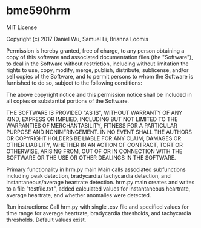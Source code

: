 # bme590hrm
MIT License

Copyright (c) 2017 Daniel Wu, Samuel Li, Brianna Loomis

Permission is hereby granted, free of charge, to any person obtaining a copy
of this software and associated documentation files (the "Software"), to deal
in the Software without restriction, including without limitation the rights
to use, copy, modify, merge, publish, distribute, sublicense, and/or sell
copies of the Software, and to permit persons to whom the Software is
furnished to do so, subject to the following conditions:

The above copyright notice and this permission notice shall be included in all
copies or substantial portions of the Software.

THE SOFTWARE IS PROVIDED "AS IS", WITHOUT WARRANTY OF ANY KIND, EXPRESS OR
IMPLIED, INCLUDING BUT NOT LIMITED TO THE WARRANTIES OF MERCHANTABILITY,
FITNESS FOR A PARTICULAR PURPOSE AND NONINFRINGEMENT. IN NO EVENT SHALL THE
AUTHORS OR COPYRIGHT HOLDERS BE LIABLE FOR ANY CLAIM, DAMAGES OR OTHER
LIABILITY, WHETHER IN AN ACTION OF CONTRACT, TORT OR OTHERWISE, ARISING FROM,
OUT OF OR IN CONNECTION WITH THE SOFTWARE OR THE USE OR OTHER DEALINGS IN THE
SOFTWARE.

Primary functionality in hrm.py main
Main calls associated subfunctions including peak detection, bradycardia/
tachycardia detection, and instantaneous/average heartrate detection.
hrm.py main creates and writes to a file "testfile.txt", added calculated
values for instantaneous heartrate, average heartrate, and whether anomalies
were detected.

Run instructions:
Call hrm.py with single .csv file and specified values for time range for
average heartrate, bradycardia thresholds, and tachycardia thresholds.
Default values exist.